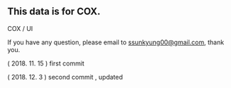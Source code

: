 


## This data is for COX.

COX / UI


If you have any question, please email to ssunkyung00@gmail.com,  thank you.



( 2018. 11. 15 ) first commit

( 2018. 12.  3 ) second commit , updated
